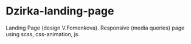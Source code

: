 # Dzirka-landing-page
Landing Page (design V.Fomenkova).
Responsive (media queries) page using scss, css-animation, js.
